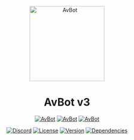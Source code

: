 <p align="center">
  <img src="https://i.postimg.cc/RFSGH8FQ/logo.png" alt="AvBot" width="200" height="200" />
</p>

<h1 align="center">AvBot v3</h1>

<p align="center">
  <a href="https://top.gg/bot/494888240617095168" ><img src="https://top.gg/api/widget/status/494888240617095168.svg?noavatar=true" alt="AvBot" /></a>
  <a href="https://top.gg/bot/494888240617095168" ><img src="https://top.gg/api/widget/servers/494888240617095168.svg?noavatar=true" alt="AvBot" /></a>
  <a href="https://top.gg/bot/494888240617095168" ><img src="https://top.gg/api/widget/lib/494888240617095168.svg?noavatar=true" alt="AvBot" /></a>
</p>
<p align="center">
  <a href="#"><img src="https://img.shields.io/discord/524087427875209227?color=%237289DA&label=Discord" alt="Discord"></a>
  <a href="#"><img src="https://img.shields.io/github/license/drph4nt0m/avbot-v3" alt="License"></a>
  <a href="#"><img src="https://img.shields.io/github/package-json/v/drph4nt0m/avbot-v3/master" alt="Version"></a>
  <a href="#"><img src="https://img.shields.io/depfu/drph4nt0mAdd/avbot-v3" alt="Dependencies"></a>
</p>
